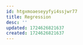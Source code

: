 ```yaml
---
id: htgxmoaeseyyfyi4ssjwr77
title: Regression
desc: ''
updated: 1724626821637
created: 1724626821637
---
```

